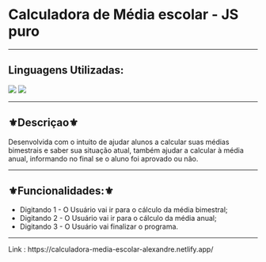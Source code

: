 <h1>Calculadora de Média escolar - JS puro</h1>
<hr>
<h2>Linguagens Utilizadas:</h2>

<div style="display: inline_block">
  <img src="https://img.shields.io/badge/HTML5-E34F26?style=for-the-badge&logo=html5&logoColor=white"></img> 
  <img src="https://img.shields.io/badge/JavaScript-F7DF1E?style=for-the-badge&logo=javascript&logoColor=black"></img>
 
 
</div>



<hr>
<h2>⚜️Descriçao⚜️</h2>
<p>Desenvolvida com o intuito de ajudar alunos a calcular suas médias bimestrais e saber sua situação atual, também ajudar a calcular à média anual, informando no final se o aluno foi aprovado ou não. </p>
<hr>
<h2>⚜️Funcionalidades:⚜️</h2>
<ul>
<li>Digitando 1 - O Usuário vai ir para o cálculo da média bimestral;</li>
<li>Digitando 2 - O Usuário vai ir para o cálculo da média anual;</li>
<li>Digitando 3 - O Usuário vai finalizar o programa.</li>
</ul>
<hr>
Link : https://calculadora-media-escolar-alexandre.netlify.app/

